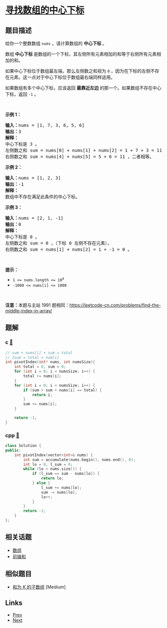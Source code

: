 
# [寻找数组的中心下标](https://leetcode-cn.com/problems/find-pivot-index)

## 题目描述

<p>给你一个整数数组&nbsp;<code>nums</code> ，请计算数组的 <strong>中心下标 </strong>。</p>

<p>数组<strong> 中心下标</strong><strong> </strong>是数组的一个下标，其左侧所有元素相加的和等于右侧所有元素相加的和。</p>

<p>如果中心下标位于数组最左端，那么左侧数之和视为 <code>0</code> ，因为在下标的左侧不存在元素。这一点对于中心下标位于数组最右端同样适用。</p>

<p>如果数组有多个中心下标，应该返回 <strong>最靠近左边</strong> 的那一个。如果数组不存在中心下标，返回 <code>-1</code> 。</p>

<p>&nbsp;</p>

<p><strong>示例 1：</strong></p>

<pre>
<strong>输入：</strong>nums = [1, 7, 3, 6, 5, 6]
<strong>输出：</strong>3
<strong>解释：</strong>
中心下标是 3 。
左侧数之和 sum = nums[0] + nums[1] + nums[2] = 1 + 7 + 3 = 11 ，
右侧数之和 sum = nums[4] + nums[5] = 5 + 6 = 11 ，二者相等。
</pre>

<p><strong>示例 2：</strong></p>

<pre>
<strong>输入：</strong>nums = [1, 2, 3]
<strong>输出：</strong>-1
<strong>解释：</strong>
数组中不存在满足此条件的中心下标。</pre>

<p><strong>示例 3：</strong></p>

<pre>
<strong>输入：</strong>nums = [2, 1, -1]
<strong>输出：</strong>0
<strong>解释：</strong>
中心下标是 0 。
左侧数之和 sum = 0 ，（下标 0 左侧不存在元素），
右侧数之和 sum = nums[1] + nums[2] = 1 + -1 = 0 。</pre>

<p>&nbsp;</p>

<p><strong>提示：</strong></p>

<ul>
	<li><code>1 &lt;= nums.length &lt;= 10<sup>4</sup></code></li>
	<li><code>-1000 &lt;= nums[i] &lt;= 1000</code></li>
</ul>

<p>&nbsp;</p>

<p><strong>注意：</strong>本题与主站 1991 题相同：<a href="https://leetcode-cn.com/problems/find-the-middle-index-in-array/" target="_blank">https://leetcode-cn.com/problems/find-the-middle-index-in-array/</a></p>


## 题解

### c [🔗](find-pivot-index.c) 
```c
// sum + nums[i] + sum = total
// 2sum = total = num[i]
int pivotIndex(int* nums, int numsSize){
    int total = 0, sum = 0;
    for (int i = 0; i < numsSize; i++) {
        total += nums[i];
    }
    for (int i = 0; i < numsSize; i++) {
        if (sum + sum + nums[i] == total) {
            return i;
        }
        sum += nums[i];
    }

    return -1;
}
```
### cpp [🔗](find-pivot-index.cpp) 
```cpp
class Solution {
public:
    int pivotIndex(vector<int>& nums) {
        int sum = accumulate(nums.begin(), nums.end(), 0);
        int lo = 0, l_sum = 0;
        while (lo < nums.size()) {
            if (l_sum == sum - nums[lo]) {
                return lo;
            } else {
                l_sum += nums[lo];
                sum -= nums[lo];
                lo++;
            }
        }
        return -1;
    }
};
```


## 相关话题

- [数组](https://leetcode-cn.com/tag/array) 
- [前缀和](https://leetcode-cn.com/tag/prefix-sum) 


## 相似题目

- [和为 K 的子数组](../subarray-sum-equals-k/README.md)  [Medium] 


## Links

- [Prev](../1-bit-and-2-bit-characters/README.md) 
- [Next](../split-linked-list-in-parts/README.md) 

